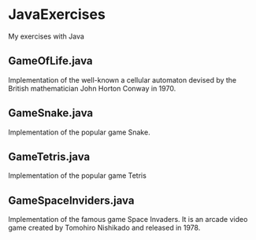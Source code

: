 
# JavaExercises
My exercises with Java

## GameOfLife.java
Implementation of the well-known a cellular automaton devised by the British mathematician John Horton Conway in 1970.

## GameSnake.java
Implementation of the popular game Snake.

## GameTetris.java
Implementation of the popular game Tetris

## GameSpaceInviders.java
Implementation of the famous game Space Invaders. It is an arcade video game created by Tomohiro Nishikado and released in 1978.
